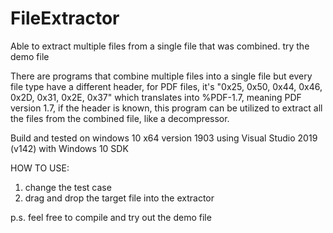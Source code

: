 # FileExtractor
Able to extract multiple files from a single file that was combined. try the demo file

There are programs that combine multiple files into a single file but every file type have a different header, for PDF files, it's "0x25, 0x50, 0x44, 0x46, 0x2D, 0x31, 0x2E, 0x37" which translates into %PDF-1.7, meaning PDF version 1.7, if the header is known, this program can be utilized to extract all the files from the combined file, like a decompressor.

Build and tested on windows 10 x64 version 1903 using Visual Studio 2019 (v142) with Windows 10 SDK

HOW TO USE:

1. change the test case
2. drag and drop the target file into the extractor

p.s. feel free to compile and try out the demo file

